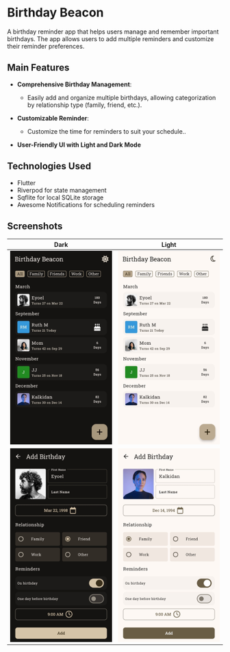# Birthday Beacon

A birthday reminder app that helps users manage and remember important birthdays. The app allows users to add multiple reminders and customize their reminder preferences.

## Main Features

- **Comprehensive Birthday Management**: 
  - Easily add and organize multiple birthdays, allowing categorization by relationship type (family, friend, etc.).

- **Customizable Reminder**: 
  - Customize the time for reminders to suit your schedule..

- **User-Friendly UI with Light and Dark Mode**

## Technologies Used

- Flutter
- Riverpod for state management
- Sqflite for local SQLite storage
- Awesome Notifications for scheduling reminders

## Screenshots

| Dark                                         | Light                                        |
| ------------------------------------------   | ------------------------------------------   |
| <img src="screenshots/ss1.jpg" width="250">  | <img src="screenshots/ss2.jpg" width="250">  |
| <img src="screenshots/ss3.jpg" width="250">  | <img src="screenshots/ss4.jpg" width="250">  |